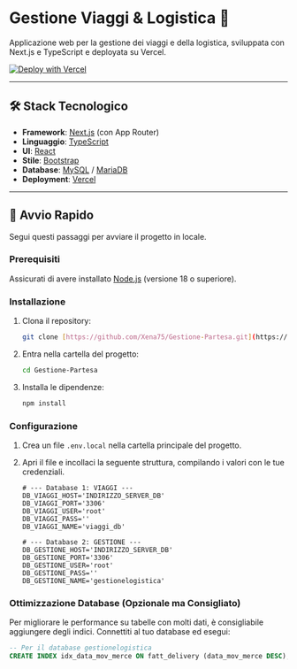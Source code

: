#  Gestione Viaggi & Logistica 🚚

Applicazione web per la gestione dei viaggi e della logistica, sviluppata con Next.js e TypeScript e deployata su Vercel.

[![Deploy with Vercel](https://vercel.com/button)](https://vercel.com/new/clone?repository-url=https%3A%2F%2Fgithub.com%2FXena75%2FGestione-Partesa)

---

## 🛠️ Stack Tecnologico

* **Framework**: [Next.js](https://nextjs.org/) (con App Router)
* **Linguaggio**: [TypeScript](https://www.typescriptlang.org/)
* **UI**: [React](https://react.dev/)
* **Stile**: [Bootstrap](https://getbootstrap.com/)
* **Database**: [MySQL](https://www.mysql.com/) / [MariaDB](https://mariadb.org/)
* **Deployment**: [Vercel](https://vercel.com/)

---

## 🚀 Avvio Rapido

Segui questi passaggi per avviare il progetto in locale.

### Prerequisiti

Assicurati di avere installato [Node.js](https://nodejs.org/) (versione 18 o superiore).

### Installazione

1.  Clona il repository:
    ```bash
    git clone [https://github.com/Xena75/Gestione-Partesa.git](https://github.com/Xena75/Gestione-Partesa.git)
    ```
2.  Entra nella cartella del progetto:
    ```bash
    cd Gestione-Partesa
    ```
3.  Installa le dipendenze:
    ```bash
    npm install
    ```

### Configurazione

1.  Crea un file `.env.local` nella cartella principale del progetto.
2.  Apri il file e incollaci la seguente struttura, compilando i valori con le tue credenziali.

    ```env
    # --- Database 1: VIAGGI ---
    DB_VIAGGI_HOST='INDIRIZZO_SERVER_DB'
    DB_VIAGGI_PORT='3306'
    DB_VIAGGI_USER='root'
    DB_VIAGGI_PASS=''
    DB_VIAGGI_NAME='viaggi_db'

    # --- Database 2: GESTIONE ---
    DB_GESTIONE_HOST='INDIRIZZO_SERVER_DB'
    DB_GESTIONE_PORT='3306'
    DB_GESTIONE_USER='root'
    DB_GESTIONE_PASS=''
    DB_GESTIONE_NAME='gestionelogistica'
    ```

### Ottimizzazione Database (Opzionale ma Consigliato)
Per migliorare le performance su tabelle con molti dati, è consigliabile aggiungere degli indici. Connettiti al tuo database ed esegui:
```sql
-- Per il database gestionelogistica
CREATE INDEX idx_data_mov_merce ON fatt_delivery (data_mov_merce DESC);